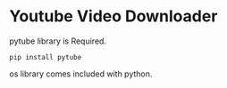 # Youtube Video Downloader

pytube library is Required.

`pip install pytube`

os library comes included with python. 